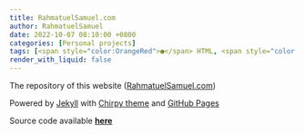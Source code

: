 ```yaml
---
title: RahmatuelSamuel.com
author: RahmatuelSamuel
date: 2022-10-07 08:10:00 +0800
categories: [Personal projects]
tags: [<span style="color:OrangeRed">●</span> HTML, <span style="color:darkRed">●</span> ruby, <span style="color:darkSlateBlue">●</span> CSS]
render_with_liquid: false
---
```


The repository of this website ([RahmatuelSamuel.com](https://www.RahmatuelSamuel.com/))

Powered by [Jekyll](https://jekyllrb.com/) with [Chirpy theme](https://github.com/cotes2020/jekyll-theme-chirpy/) and [GitHub Pages](https://pages.github.com/)

Source code available [**here**](https://github.com/RahmatuelSamuel/RahmatuelSamuel.com)
